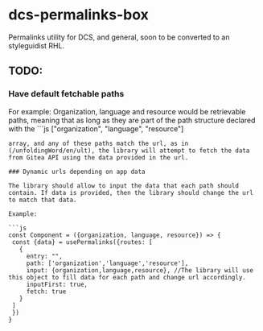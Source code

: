 # dcs-permalinks-box

Permalinks utility for DCS, and general, soon to be converted to an styleguidist RHL.

## TODO:

### Have default fetchable paths

For example:
Organization, language and resource would be retrievable paths, meaning that as long as they are part of the path structure declared with the ```js
["organization", "language", "resource"]

````
array, and any of these paths match the url, as in (/unfoldingWord/en/ult), the library will attempt to fetch the data from Gitea API using the data provided in the url.

### Dynamic urls depending on app data

The library should allow to input the data that each path should contain. If data is provided, then the library should change the url to match that data.

Example:

```js
const Component = ({organization, language, resource}) => {
 const {data} = usePermalinks({routes: [
   {
     entry: "",
     path: ['organization','language','resource'],
     input: {organization,language,resource}, //The library will use this object to fill data for each path and change url accordingly.
     inputFirst: true,
     fetch: true
   }
 ]
 })
}
````
